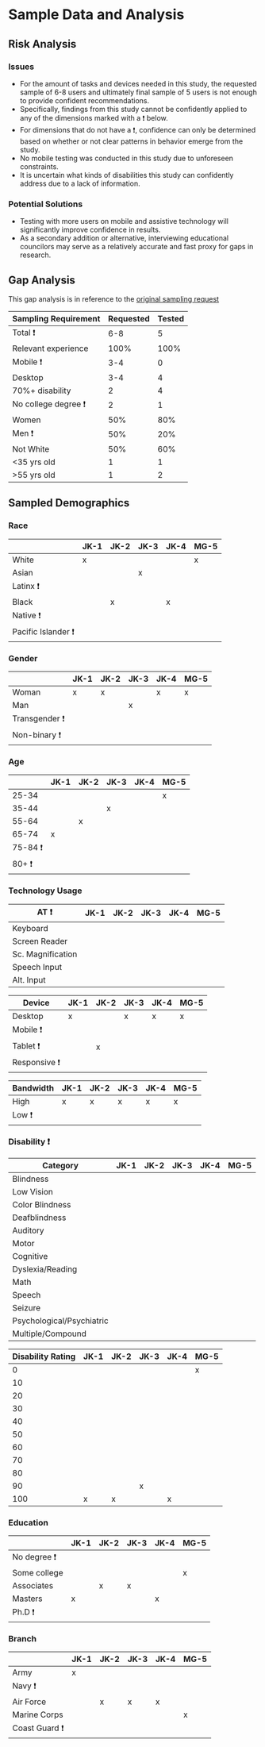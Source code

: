 # Sample Data and Analysis

## Risk Analysis

### Issues
- For the amount of tasks and devices needed in this study, the requested sample of 6-8 users and ultimately final sample of 5 users is not enough to provide confident recommendations. 
- Specifically, findings from this study cannot be confidently applied to any of the dimensions marked with a :heavy_exclamation_mark: below. 
- For dimensions that do not have a :heavy_exclamation_mark:, confidence can only be determined based on whether or not clear patterns in behavior emerge from the study.
- No mobile testing was conducted in this study due to unforeseen constraints.
- It is uncertain what kinds of disabilities this study can confidently address due to a lack of information. 

### Potential Solutions
- Testing with more users on mobile and assistive technology will significantly improve confidence in results.
- As a secondary addition or alternative, interviewing educational councilors may serve as a relatively accurate and fast proxy for gaps in research.

## Gap Analysis
This gap analysis is in reference to the [original sampling request](https://github.com/department-of-veterans-affairs/va.gov-team/blob/master/products/public-websites/how-to-apply-wizards/discovery/research/wizard-research-plan.md)

| Sampling Requirement | Requested | Tested | 
|------------------|------|------|
| Total :heavy_exclamation_mark: | 6-8 | 5 |
| Relevant experience | 100% | 100% |
| Mobile :heavy_exclamation_mark: | 3-4 | 0 |
| Desktop | 3-4 | 4 |
| 70%+ disability | 2 | 4 |
| No college degree :heavy_exclamation_mark: | 2 | 1 |
| Women | 50% | 80% |
| Men :heavy_exclamation_mark: | 50% | 20% |
| Not White | 50% | 60% |
| <35 yrs old | 1 | 1 |
| >55 yrs old | 1 | 2 |

## Sampled Demographics


### Race
|              | JK-1 | JK-2 | JK-3 | JK-4 | MG-5 |
|------------------|------|------|------|------|------|
| White            | x    |      |      |      | x    |
| Asian            |      |      | x    |      |      |
| Latinx :heavy_exclamation_mark:           |      |      |      |      |      |
| Black            |      | x    |      | x    |      |
| Native :heavy_exclamation_mark:          |      |      |      |      |      |
| Pacific Islander :heavy_exclamation_mark: |      |      |      |      |      |


### Gender
|              | JK-1 | JK-2 | JK-3 | JK-4 | MG-5 |
|-------------|------|------|------|------|------|
| Woman       | x    | x    |      | x    | x    |
| Man         |      |      | x    |      |      |
| Transgender :heavy_exclamation_mark: |      |      |      |      |      |
| Non-binary :heavy_exclamation_mark:  |      |      |      |      |      |


### Age
|              | JK-1 | JK-2 | JK-3 | JK-4 | MG-5 |
|---------------|------|------|------|------|------|
| 25-34 |      |      |      |      | x    |
| 35-44 |      |      | x    |      |      |
| 55-64 |      | x    |      |      |      |
| 65-74 | x    |      |      |      |      |
| 75-84 :heavy_exclamation_mark: |      |      |      |      |      |
| 80+ :heavy_exclamation_mark: |      |      |      |      |      |


### Technology Usage 
| AT :heavy_exclamation_mark:            | JK-1 | JK-2 | JK-3 | JK-4 | MG-5 |
|---------------|------|------|------|------|------|
| Keyboard      |      |      |      |      |      |
| Screen Reader |      |      |      |      |      |
| Sc. Magnification |      |      |      |      |      |
| Speech Input |      |      |      |      |      |
| Alt. Input |      |      |      |      |      |

| Device             | JK-1 | JK-2 | JK-3 | JK-4 | MG-5 |
|---------------|------|------|------|------|------|
| Desktop       | x    |      | x    | x    | x    |
| Mobile :heavy_exclamation_mark:       |      |      |      |      |      |
| Tablet :heavy_exclamation_mark:       |      | x    |      |      |      |
| Responsive :heavy_exclamation_mark:   |      |      |      |      |      |

| Bandwidth             | JK-1 | JK-2 | JK-3 | JK-4 | MG-5 |
|---------------|------|------|------|------|------|
| High    |   x   |   x   |   x   |    x  |     x |
| Low :heavy_exclamation_mark:    |      |      |      |      |      |


### Disability :heavy_exclamation_mark:
| Category                | JK-1 | JK-2 | JK-3 | JK-4 | MG-5 |
|---------------------------|------|------|------|------|------|
| Blindness                 |      |      |      |      |      |
| Low Vision                |      |      |      |      |      |
| Color Blindness           |      |      |      |      |      |
| Deafblindness             |      |      |      |      |      |
| Auditory                  |      |      |      |      |      |
| Motor                     |      |      |      |      |      |
| Cognitive                 |      |      |      |      |      |
| Dyslexia/Reading          |      |      |      |      |      |
| Math                      |      |      |      |      |      |
| Speech                    |      |      |      |      |      |
| Seizure                   |      |      |      |      |      |
| Psychological/Psychiatric |      |      |      |      |      |
| Multiple/Compound         |      |      |      |      |      |

| Disability Rating | JK-1 | JK-2 | JK-3 | JK-4 | MG-5 |
|-------------------|------|------|------|------|------|
| 0                 |      |      |      |      | x    |
| 10                |      |      |      |      |      |
| 20                |      |      |      |      |      |
| 30                |      |      |      |      |      |
| 40                |      |      |      |      |      |
| 50                |      |      |      |      |      |
| 60                |      |      |      |      |      |
| 70                |      |      |      |      |      |
| 80                |      |      |      |      |      |
| 90                |      |      | x    |      |      |
| 100               | x    | x    |      | x    |      |


### Education
|     | JK-1 | JK-2 | JK-3 | JK-4 | MG-5 |
|--------------|------|------|------|------|------|
| No degree :heavy_exclamation_mark:    |      |      |      |      |      |
| Some college |      |      |      |      | x    |
| Associates   |      | x    | x    |      |      |
| Masters      | x    |      |      | x    |      |
| Ph.D :heavy_exclamation_mark:        |      |      |      |      |      |


### Branch
|        | JK-1 | JK-2 | JK-3 | JK-4 | MG-5 |
|--------------|------|------|------|------|------|
| Army         | x    |      |      |      |      |
| Navy :heavy_exclamation_mark:        |      |      |      |      |      |
| Air Force    |      | x    | x    | x    |      |
| Marine Corps |      |      |      |      | x    |
| Coast Guard :heavy_exclamation_mark: |      |      |      |      |      |

